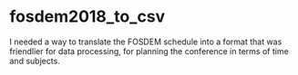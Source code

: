 # fosdem2018_to_csv
I needed a way to translate the FOSDEM schedule into a format that was friendlier for data processing, for planning the conference in terms of time and subjects.
